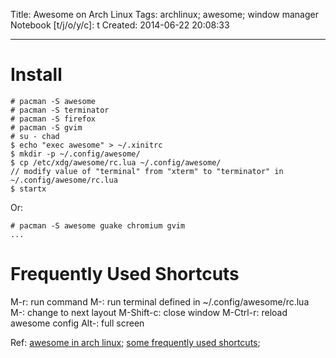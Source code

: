 Title: Awesome on Arch Linux
Tags: archlinux; awesome; window manager
Notebook [t/j/o/y/c]: t
Created: 2014-06-22 20:08:33

------

# Install

    # pacman -S awesome
    # pacman -S terminator
    # pacman -S firefox
    # pacman -S gvim
    # su - chad
    $ echo "exec awesome" > ~/.xinitrc
    $ mkdir -p ~/.config/awesome/
    $ cp /etc/xdg/awesome/rc.lua ~/.config/awesome/
    // modify value of "terminal" from "xterm" to "terminator" in ~/.config/awesome/rc.lua
    $ startx

Or:

    # pacman -S awesome guake chromium gvim
    ...

# Frequently Used Shortcuts

M-r: run command
M-<Enter>: run terminal defined in ~/.config/awesome/rc.lua
M-<space>: change to next layout
M-Shift-c: close window
M-Ctrl-r: reload awesome config
Alt-<Enter>: full screen

Ref:
[awesome in arch linux](https://wiki.archlinux.org/index.php/Awesome);
[some frequently used shortcuts](http://awesome.naquadah.org/wiki/Getting_started);
